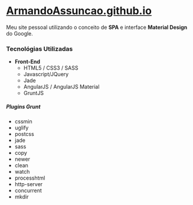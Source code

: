 # [ArmandoAssuncao.github.io](http://armandoassuncao.github.io)

Meu site pessoal utilizando o conceito de **SPA** e interface **Material Design** do Google.

### Tecnológias Utilizadas
- **Front-End**
  - HTML5 / CSS3 / SASS
  - Javascript/JQuery
  - Jade
  - AngularJS / AngularJS Material
  - GruntJS

##### Plugins Grunt
- cssmin
- uglify
- postcss
- jade
- sass
- copy
- newer
- clean
- watch
- processhtml
- http-server
- concurrent
- mkdir